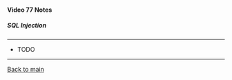 #### Video 77 Notes

##### SQL Injection

---

- TODO

---

[Back to main](https://github.com/rot0xd/CBTNuggets/blob/master/CEHv9/README.md)

